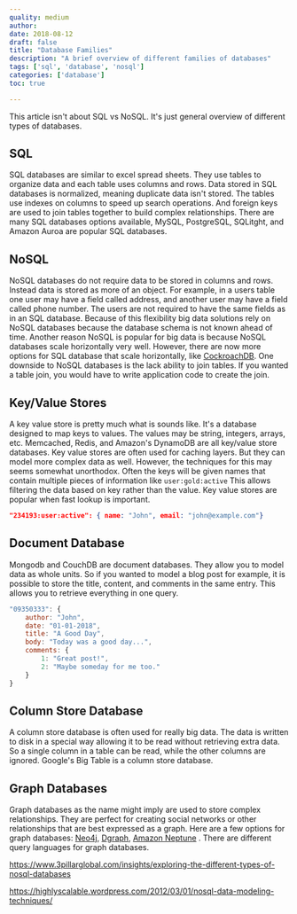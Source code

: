 ```yaml
---
quality: medium
author:
date: 2018-08-12
draft: false
title: "Database Families"
description: "A brief overview of different families of databases"
tags: ['sql', 'database', 'nosql']
categories: ['database']
toc: true

---
```


This article isn't about SQL vs NoSQL. It's just general overview of different types of databases. 

## SQL

SQL databases are similar to excel spread sheets. They use tables to organize data and each table uses columns and rows. Data stored in SQL databases is normalized, meaning duplicate data isn't stored. The tables use indexes on columns to speed up search operations. And foreign keys are used to join tables together to build complex relationships. There are many SQL databases options available, MySQL, PostgreSQL, SQLitght, and Amazon Auroa are popular SQL databases. 

## NoSQL

NoSQL databases do not require data to be stored in columns and rows. Instead data is stored as more of an object. For example, in a users table one user may have a field called address, and another user may have a field called phone number. The users are not required to have the same fields as in an SQL database. Because of this flexibility big data solutions rely on NoSQL databases because the database schema is not known ahead of time. Another reason NoSQL is popular for big data is because NoSQL databases scale horizontally very well.  However, there are now more options for SQL database that scale horizontally, like [CockroachDB](https://www.cockroachlabs.com/). One downside to NoSQL databases is the lack ability to join tables. If you wanted a table join, you would have to write application code to create the join.

## Key/Value Stores

A key value store is pretty much what is sounds like. It's a database designed to map keys to values. The values may be string, integers, arrays, etc. Memcached, Redis, and Amazon's DynamoDB are all key/value store databases. Key value stores are often used for caching layers. But they can model more complex data as well. However, the techniques for this may seems somewhat unorthodox. Often the keys will be given names that contain multiple pieces of information like `user:gold:active` This allows filtering the data based on key rather than the value. Key value stores are popular when fast lookup is important. 

```json
"234193:user:active": { name: "John", email: "john@example.com"}
```

## Document Database

Mongodb and CouchDB are document databases. They allow you to model data as whole units. So if you wanted to model a blog post for example, it is possible to store the title, content, and comments in the same entry. This allows you to retrieve everything in one query. 

```js
"09350333": {
    author: "John",
    date: "01-01-2018",
    title: "A Good Day",
    body: "Today was a good day...",
    comments: {
        1: "Great post!",
        2: "Maybe someday for me too."
    }
}
```

## Column Store Database 

A column store database is often used for really big data. The data is written to disk in a special way allowing it to be read without retrieving extra data. So a single column in a table can be read, while the other columns are ignored. Google's Big Table is a column store database. 

## Graph Databases

Graph databases as the name might imply are used to store complex relationships. They are perfect for creating social networks or other relationships that are best expressed as a graph. Here are a few options for graph databases:  [Neo4j](https://neo4j.com/),  [Dgraph](https://dgraph.io/), [Amazon Neptune](https://aws.amazon.com/neptune/) . There are different query languages for graph databases. 

https://www.3pillarglobal.com/insights/exploring-the-different-types-of-nosql-databases

https://highlyscalable.wordpress.com/2012/03/01/nosql-data-modeling-techniques/
